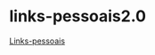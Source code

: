 # links-pessoais2.0

<a href="https://maiconalexandre.github.io/links-pessoais2.0/">Links-pessoais</a>
 
